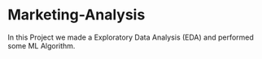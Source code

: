 # Marketing-Analysis
In this Project we made a Exploratory Data Analysis (EDA) and performed some ML Algorithm.
